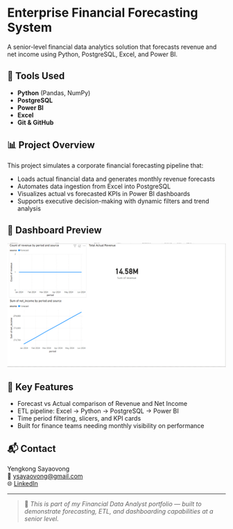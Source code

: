 # Enterprise Financial Forecasting System

A senior-level financial data analytics solution that forecasts revenue and net income using Python, PostgreSQL, Excel, and Power BI.

## 🔧 Tools Used
- **Python** (Pandas, NumPy)
- **PostgreSQL**
- **Power BI**
- **Excel**
- **Git & GitHub**

## 📊 Project Overview
This project simulates a corporate financial forecasting pipeline that:
- Loads actual financial data and generates monthly revenue forecasts
- Automates data ingestion from Excel into PostgreSQL
- Visualizes actual vs forecasted KPIs in Power BI dashboards
- Supports executive decision-making with dynamic filters and trend analysis


## 📸 Dashboard Preview

![Forecasting Dashboard](images/forcasting_model.PNG)

## 🚀 Key Features
- Forecast vs Actual comparison of Revenue and Net Income
- ETL pipeline: Excel → Python → PostgreSQL → Power BI
- Time period filtering, slicers, and KPI cards
- Built for finance teams needing monthly visibility on performance

## 📬 Contact
Yengkong Sayaovong  
📧 [ysayaovong@gmail.com](mailto:ysayaovong@gmail.com)  
🌐 [LinkedIn](https://linkedin.com/in/YOUR-LINKEDIN)

---

> 📌 *This is part of my Financial Data Analyst portfolio — built to demonstrate forecasting, ETL, and dashboarding capabilities at a senior level.*


